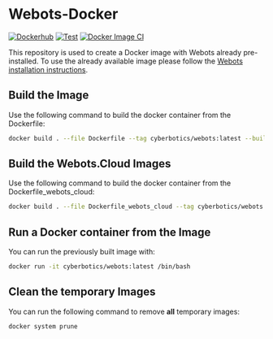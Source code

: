 # Webots-Docker

[![Dockerhub](https://img.shields.io/docker/automated/cyberbotics/webots.svg)](https://hub.docker.com/r/cyberbotics/webots)
[![Test](https://github.com/cyberbotics/webots-docker/workflows/Test/badge.svg)](https://github.com/cyberbotics/webots-docker/actions?query=workflow%3ATest)
[![Docker Image CI](https://github.com/cyberbotics/webots-docker/workflows/Docker%20Image%20CI/badge.svg)](https://github.com/cyberbotics/webots-docker/actions?query=workflow%3A%22Docker+Image+CI%22)

This repository is used to create a Docker image with Webots already pre-installed.
To use the already available image please follow the [Webots installation instructions](https://cyberbotics.com/doc/guide/installation-procedure#installing-the-docker-image).

## Build the Image

Use the following command to build the docker container from the Dockerfile:

``` bash
docker build . --file Dockerfile --tag cyberbotics/webots:latest --build-arg WEBOTS_PACKAGE_PREFIX=_ubuntu-22.04
```

## Build the Webots.Cloud Images

Use the following command to build the docker container from the Dockerfile_webots_cloud:

``` bash
docker build . --file Dockerfile_webots_cloud --tag cyberbotics/webots.cloud:latest
```

## Run a Docker container from the Image

You can run the previously built image with:

``` bash
docker run -it cyberbotics/webots:latest /bin/bash
```

## Clean the temporary Images

You can run the following command to remove **all** temporary images:

``` bash
docker system prune
```
